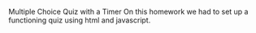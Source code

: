 Multiple Choice Quiz with a Timer
On this homework we had to set up a functioning quiz using html and javascript.